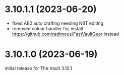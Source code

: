 # 3.10.1.1 (2023-06-20)

* fixed AE2 auto crafting needing NBT editing
* removed colour handler fix; install <https://github.com/radimous/FastVaultGear> instead

# 3.10.1.0 (2023-06-19)

initial release for The Vault 3.10.1